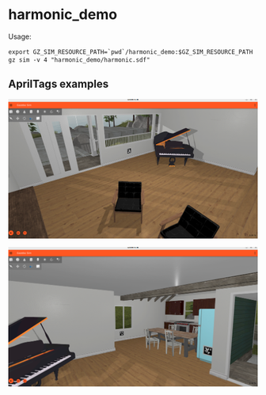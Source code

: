 # harmonic_demo

Usage:

```
export GZ_SIM_RESOURCE_PATH=`pwd`/harmonic_demo:$GZ_SIM_RESOURCE_PATH
gz sim -v 4 "harmonic_demo/harmonic.sdf"
```

## AprilTags examples

![](resources/imgs/view1.png)

![](resources/imgs/view2.png)
